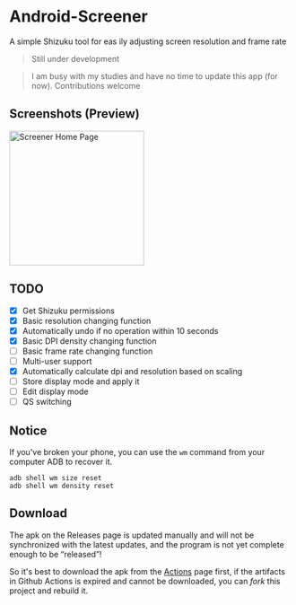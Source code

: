 # Android-Screener
A simple Shizuku tool for eas
ily adjusting screen resolution and frame rate

> Still under development

> I am busy with my studies and have no time to update this app (for now). Contributions welcome

## Screenshots (Preview)

<img src="https://github.com/jiesou/Android-Screener/assets/84175239/9279a68e-8660-4119-b69a-31bb7b387c41" width="240px" alt="Screener Home Page">

## TODO

- [x] Get Shizuku permissions
- [x] Basic resolution changing function
- [x] Automatically undo if no operation within 10 seconds
- [x] Basic DPI density changing function
- [ ] Basic frame rate changing function
- [ ] Multi-user support
- [x] Automatically calculate dpi and resolution based on scaling
- [ ] Store display mode and apply it
- [ ] Edit display mode
- [ ] QS switching

## Notice

If you've broken your phone, you can use the `wm` command from your computer ADB to recover it.

```
adb shell wm size reset
adb shell wm density reset
```

## Download

The apk on the Releases page is updated manually and will not be synchronized with the latest updates, and the program is not yet complete enough to be “released”!

So it's best to download the apk from the [Actions](https://github.com/jiesou/Android-Screener/actions) page first, if the artifacts in Github Actions is expired and cannot be downloaded, you can *fork* this project and rebuild it.

